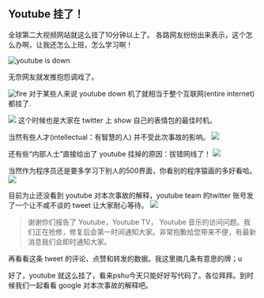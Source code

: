 Youtube 挂了！
---


全球第二大视频网站就这么挂了10分钟以上了。
各路网友纷纷出来表示，这个怎么办啊，让我还怎么上班，怎么学习啊！

![youtube is down](http://cdn2.51ulong.com/18-10-17/53342164.jpg)

无奈网友就发推抱怨调戏了。

![fire](http://cdn2.51ulong.com/18-10-17/66587278.jpg)
对于某些人来说 youtube down 机了就相当于整个互联网(entire internet)都挂了.

![](http://cdn2.51ulong.com/18-10-17/62083754.jpg)
这个时候也是大家在 twitter 上 show 自己的表情包的最佳时机。

当然有些人才(intellectual：有智慧的人) 并不受此次事故的影响。
![](http://cdn2.51ulong.com/18-10-17/59131773.jpg)

还有些“内部人士”直接给出了 youtube 挂掉的原因：拔错网线了！
![](http://cdn2.51ulong.com/18-10-17/77274430.jpg)

当然作为程序员还是要多学习下别人的500界面，你看别的程序猿画的多好看哈。
![](http://cdn2.51ulong.com/18-10-17/23562772.jpg)

目前为止还没看到 youtube 对本次事故的解释，youtube team 的twitter 账号发了一个让不咸不谈的 tweet 让大家耐心等待。
![](http://cdn2.51ulong.com/18-10-17/14545767.jpg)

>谢谢你们报告了 Youtube，Youtube TV， Youtube 音乐的访问问题。我们正在抢修，修复后会第一时间通知大家。非常抱歉给您带来不便，有最新消息我们会即时通知大家。

再看看这条 tweet 的评论、点赞和转发的数据。我这里摘几条有意思的牌；u


好了，youtube 就这么挂了，看来pshu今天只能好好写代码了。各位拜拜。到时候我们一起看看 google 对本次事故的解释吧。
<!--stackedit_data:
eyJoaXN0b3J5IjpbLTQ1OTc2NTMyMiwtMTA5NDM5MDgxNCwxMj
g3MTE2MywtMTcxMTYzMjE1OV19
-->